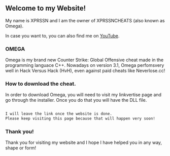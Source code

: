 ## Welcome to my Website! 

My name is XPRSSN and I am the owner of XPRSSNCHEATS (also known as Omega).

In case you want to, you can also find me on [YouTube](https://www.youtube.com/watch?v=dQw4w9WgXcQ).

 
### OMEGA

Omega is my brand new Counter Strike: Global Offensive cheat made in the programming languace C++. Nowadays on version 3.1, Omega perfomsvery well in Hack Versus Hack (HvH), even against paid cheats like Neverlose.cc!


### How to download the cheat.

In order to download Omega, you will need to visit my linkvertise page and go through the installer. Once you do that you will have the DLL file.

```markdown

I will leave the link once the website is done.
Please keep visiting this page because that will happen very soon!

```

### Thank you!

Thank you for visiting my website and I hope I have helped you in any way, shape or form!

